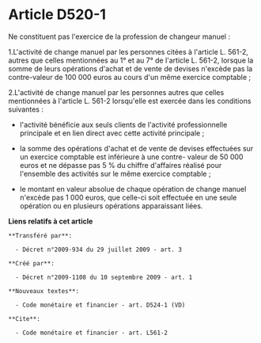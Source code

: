 # Article D520-1

Ne constituent pas l'exercice de la profession de changeur manuel : 

1.L'activité de change manuel par les personnes citées à l'article L. 561-2, autres que celles mentionnées au 1° et au 7° de
l'article L. 561-2, lorsque la somme de leurs opérations d'achat et de vente de devises n'excède pas la contre-valeur de 100
000 euros au cours d'un même exercice comptable ; 

2.L'activité de change manuel par les personnes autres que celles mentionnées à l'article L. 561-2 lorsqu'elle est exercée
dans les conditions suivantes :

- l'activité bénéficie aux seuls clients de l'activité professionnelle principale et en lien direct avec cette activité
principale ;

- la somme des opérations d'achat et de vente de devises effectuées sur un exercice comptable est inférieure à une contre-
valeur de 50 000 euros et ne dépasse pas 5 % du chiffre d'affaires réalisé pour l'ensemble des activités sur le même exercice
comptable ;

- le montant en valeur absolue de chaque opération de change manuel n'excède pas 1 000 euros, que celle-ci soit effectuée en
une seule opération ou en plusieurs opérations apparaissant liées.

**Liens relatifs à cet article**

	**Transféré par**:

	  - Décret n°2009-934 du 29 juillet 2009 - art. 3

	**Créé par**:

	  - Décret n°2009-1108 du 10 septembre 2009 - art. 1

	**Nouveaux textes**:

	  - Code monétaire et financier - art. D524-1 (VD)

	**Cite**:

	  - Code monétaire et financier - art. L561-2
